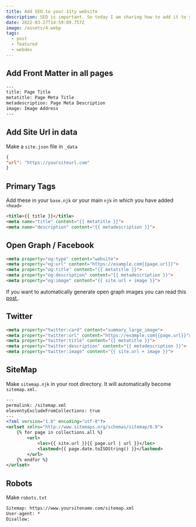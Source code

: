 ```yaml
---
title: Add SEO to your 11ty website
description: SEO is important. So today I am sharing how to add it to your 11ty website
date: 2022-03-27T14:59:09.757Z
image: /assets/4.webp
tags:
  - post
  - featured
  - webdev
---
```

## Add Front Matter in all pages

```html
---
title: Page Title
metatitle: Page Meta Title
metadescription: Page Meta Description
image: Image Address
---
```

## Add Site Url in data

Make a `site.json` file in `_data`

```json
{
"url": "https://yoursiteurl.com"
}
```

## Primary Tags

Add these in your `base.njk` or your main `njk` in which you have added `<head>`

```html
<title>{{ title }}</title>
<meta name="title" content="{{ metatitle }}">
<meta name="description" content="{{ metadescription }}">
```

## Open Graph / Facebook

```html
<meta property="og:type" content="website">
<meta property="og:url" content="https://example.com{{page.url}}">
<meta property="og:title" content="{{ metatitle }}">
<meta property="og:description" content="{{ metadescription }}">
<meta property="og:image" content="{{ site.url + image }}">
```

If you want to automatically generate open graph images you can read this [post ](https://bnijenhuis.nl/notes/2021-05-10-automatically-generate-open-graph-images-in-eleventy/).

## Twitter

```html
<meta property="twitter:card" content="summary_large_image">
<meta property="twitter:url" content="https://example.com{{page.url}}">
<meta property="twitter:title" content="{{ metatitle }}">
<meta property="twitter:description" content="{{ metadescription }}">
<meta property="twitter:image" content="{{ site.url + image }}">
```

## SiteMap

Make `sitemap.njk` in your root directory. It will automatically become `sitemap.xml.`

```xml
---
permalink: /sitemap.xml
eleventyExcludeFromCollections: true
---
<?xml version="1.0" encoding="utf-8"?>
<urlset xmlns="http://www.sitemaps.org/schemas/sitemap/0.9">
    {% for page in collections.all %}
        <url>
            <loc>{{ site.url }}{{ page.url | url }}</loc>
            <lastmod>{{ page.date.toISOString() }}</lastmod>
        </url>
    {% endfor %}
</urlset>
```

## Robots

Make `robots.txt`

```txt
Sitemap: https://www.yoursitename.com/sitemap.xml
User-agent: *
Disallow:
```